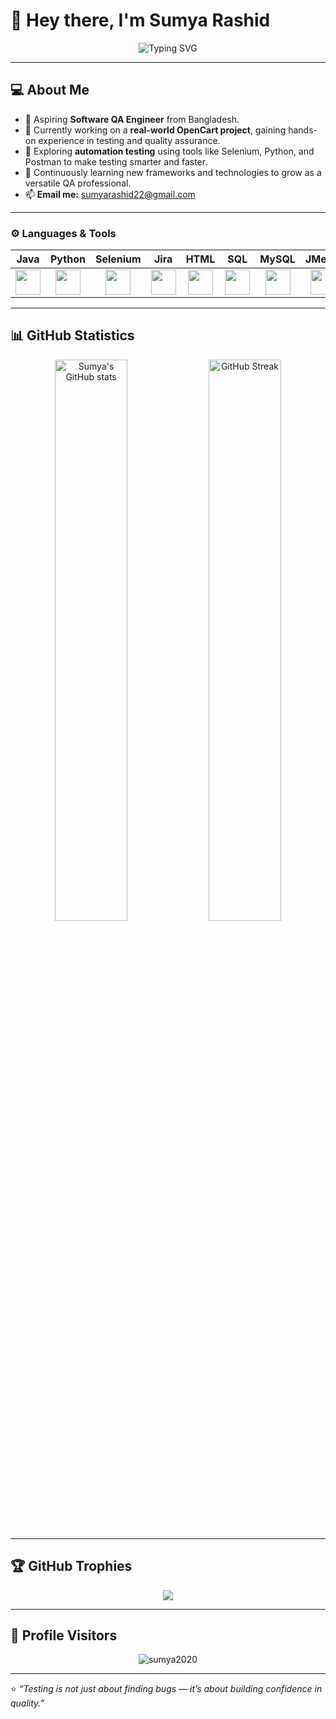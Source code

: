 # 👋 Hey there, I'm Sumya Rashid  

<p align="center">
  <img src="https://readme-typing-svg.demolab.com?font=Fira+Code&size=22&pause=1000&color=00C0A3&width=480&lines=Aspiring+QA+Engineer;Passionate+about+Testing;Building+my+QA+Portfolio+for+Manual+Testing" alt="Typing SVG" />
</p>

---

## 💻 About Me
- 🌸 Aspiring **Software QA Engineer** from Bangladesh.  
- 🧪 Currently working on a **real-world OpenCart project**, gaining hands-on experience in testing and quality assurance.  
- 🚀 Exploring **automation testing** using tools like Selenium, Python, and Postman to make testing smarter and faster.  
- 🌱 Continuously learning new frameworks and technologies to grow as a versatile QA professional.  
- 📫 **Email me:** sumyarashid22@gmail.com  

---

### ⚙️ Languages & Tools

| Java | Python | Selenium | Jira | HTML | SQL | MySQL | JMeter | JDBC |
|:---:|:---:|:---:|:---:|:---:|:---:|:---:|:---:|:---:|
| <img src="https://skillicons.dev/icons?i=java" width="40"/> | <img src="https://skillicons.dev/icons?i=python" width="40"/> | <img src="https://skillicons.dev/icons?i=selenium" width="40"/> | <img src="https://skillicons.dev/icons?i=jira" width="40"/> | <img src="https://skillicons.dev/icons?i=html" width="40"/> | <img src="https://skillicons.dev/icons?i=sql" width="40"/> | <img src="https://skillicons.dev/icons?i=mysql" width="40"/> | <img src="https://skillicons.dev/icons?i=jmeter" width="40"/> | <img src="https://skillicons.dev/icons?i=jdbc" width="40"/> |

---

## 📊 GitHub Statistics  

<p align="center">
  <img src="https://github-readme-stats.vercel.app/api?username=sumya2020&show_icons=true&theme=radical" alt="Sumya's GitHub stats" width="48%">
  <img src="https://github-readme-streak-stats.herokuapp.com/?user=sumya2020&theme=radical" alt="GitHub Streak" width="48%">
</p>

---

## 🏆 GitHub Trophies  

<p align="center">
  <img src="https://github-profile-trophy.vercel.app/?username=sumya2020&theme=dracula&no-frame=true&margin-w=10" />
</p>

---

## 👀 Profile Visitors  

<p align="center">
  <img src="https://komarev.com/ghpvc/?username=sumya2020&label=Profile%20Views&color=0e75b6&style=flat" alt="sumya2020" />
</p>

---

⭐ *“Testing is not just about finding bugs — it’s about building confidence in quality.”*
